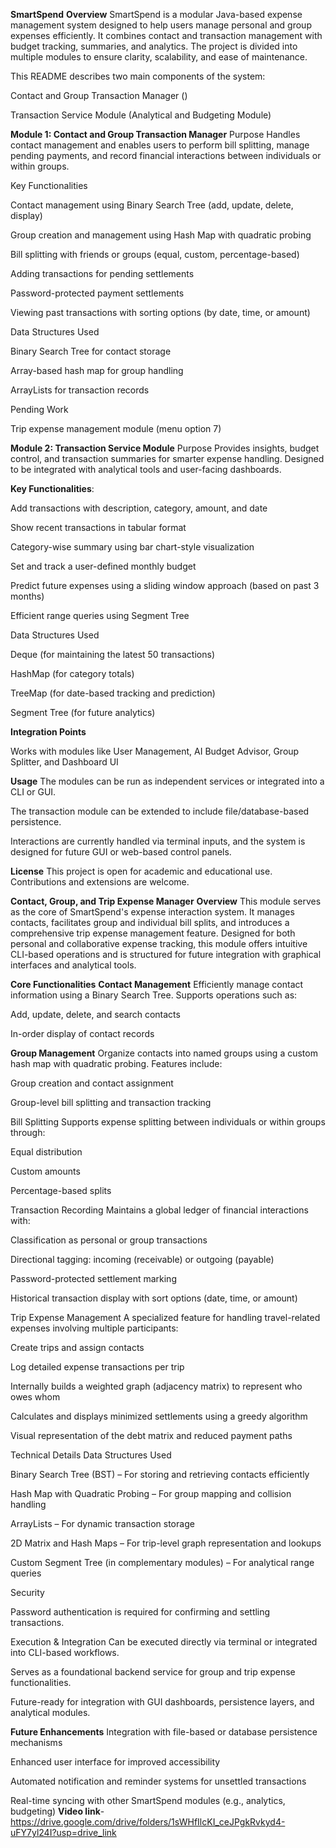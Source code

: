 **SmartSpend**
**Overview**
SmartSpend is a modular Java-based expense management system designed to help users manage personal and group expenses efficiently. It combines contact and transaction management with budget tracking, summaries, and analytics. The project is divided into multiple modules to ensure clarity, scalability, and ease of maintenance.

This README describes two main components of the system:

Contact and Group Transaction Manager ()

Transaction Service Module (Analytical and Budgeting Module)

**Module 1: Contact and Group Transaction Manager**
Purpose
Handles contact management and enables users to perform bill splitting, manage pending payments, and record financial interactions between individuals or within groups.

Key Functionalities

Contact management using Binary Search Tree (add, update, delete, display)

Group creation and management using Hash Map with quadratic probing

Bill splitting with friends or groups (equal, custom, percentage-based)

Adding transactions for pending settlements

Password-protected payment settlements

Viewing past transactions with sorting options (by date, time, or amount)

Data Structures Used

Binary Search Tree for contact storage

Array-based hash map for group handling

ArrayLists for transaction records

Pending Work

Trip expense management module (menu option 7)

**Module 2: Transaction Service Module**
Purpose
Provides insights, budget control, and transaction summaries for smarter expense handling. Designed to be integrated with analytical tools and user-facing dashboards.

**Key Functionalities**:

Add transactions with description, category, amount, and date

Show recent transactions in tabular format

Category-wise summary using bar chart-style visualization

Set and track a user-defined monthly budget

Predict future expenses using a sliding window approach (based on past 3 months)

Efficient range queries using Segment Tree

Data Structures Used

Deque (for maintaining the latest 50 transactions)

HashMap (for category totals)

TreeMap (for date-based tracking and prediction)

Segment Tree (for future analytics)

**Integration Points**

Works with modules like User Management, AI Budget Advisor, Group Splitter, and Dashboard UI

**Usage**
The modules can be run as independent services or integrated into a CLI or GUI.

The transaction module can be extended to include file/database-based persistence.

Interactions are currently handled via terminal inputs, and the system is designed for future GUI or web-based control panels.

**License**
This project is open for academic and educational use. Contributions and extensions are welcome.



**Contact, Group, and Trip Expense Manager**
**Overview**
This module serves as the core of SmartSpend's expense interaction system. It manages contacts, facilitates group and individual bill splits, and introduces a comprehensive trip expense management feature. Designed for both personal and collaborative expense tracking, this module offers intuitive CLI-based operations and is structured for future integration with graphical interfaces and analytical tools.

**Core Functionalities**
**Contact Management**
Efficiently manage contact information using a Binary Search Tree. Supports operations such as:

Add, update, delete, and search contacts

In-order display of contact records

**Group Management**
Organize contacts into named groups using a custom hash map with quadratic probing. Features include:

Group creation and contact assignment

Group-level bill splitting and transaction tracking

Bill Splitting
Supports expense splitting between individuals or within groups through:

Equal distribution

Custom amounts

Percentage-based splits

Transaction Recording
Maintains a global ledger of financial interactions with:

Classification as personal or group transactions

Directional tagging: incoming (receivable) or outgoing (payable)

Password-protected settlement marking

Historical transaction display with sort options (date, time, or amount)

Trip Expense Management
A specialized feature for handling travel-related expenses involving multiple participants:

Create trips and assign contacts

Log detailed expense transactions per trip

Internally builds a weighted graph (adjacency matrix) to represent who owes whom

Calculates and displays minimized settlements using a greedy algorithm

Visual representation of the debt matrix and reduced payment paths

Technical Details
Data Structures Used

Binary Search Tree (BST) – For storing and retrieving contacts efficiently

Hash Map with Quadratic Probing – For group mapping and collision handling

ArrayLists – For dynamic transaction storage

2D Matrix and Hash Maps – For trip-level graph representation and lookups

Custom Segment Tree (in complementary modules) – For analytical range queries

Security

Password authentication is required for confirming and settling transactions.

Execution & Integration
Can be executed directly via terminal or integrated into CLI-based workflows.

Serves as a foundational backend service for group and trip expense functionalities.

Future-ready for integration with GUI dashboards, persistence layers, and analytical modules.

**Future Enhancements**
Integration with file-based or database persistence mechanisms

Enhanced user interface for improved accessibility

Automated notification and reminder systems for unsettled transactions

Real-time syncing with other SmartSpend modules (e.g., analytics, budgeting)
  **Video link**-https://drive.google.com/drive/folders/1sWHfIlcKI_ceJPgkRvkyd4-uFY7yl24I?usp=drive_link
